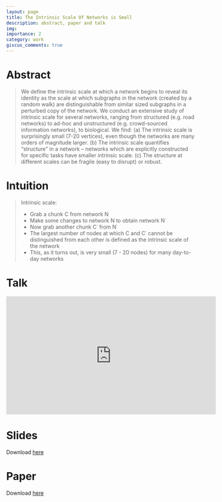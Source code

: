```yaml
---
layout: page
title: The Intrinsic Scale Of Networks is Small 
description: abstract, paper and talk
img: 
importance: 2
category: work
giscus_comments: true
---
```


# Abstract
> We define the intrinsic scale at which a network begins to reveal its identity as the scale at which subgraphs in the network (created by a random walk) are distinguishable from similar sized subgraphs in a perturbed copy of the network. We conduct an extensive study of intrinsic scale for several networks, ranging from structured (e.g. road networks) to ad-hoc and unstructured (e.g. crowd-sourced information networks), to biological. We find: (a) The intrinsic scale is surprisingly small (7-20 vertices), even though the networks are many orders of magnitude larger. (b) The intrinsic scale quantifies “structure” in a network – networks which are explicitly constructed for specific tasks have smaller intrinsic scale. (c) The structure at different scales can be fragile (easy to disrupt) or robust.

# Intuition
> Intrinsic scale: 
> - Grab a chunk C from network N
> - Make some changes to network N to obtain network N˙
> - Now grab another chunk C˙ from N˙
> - The largest number of nodes at which C and C˙ cannot be distinguished from each other is defined as the intrinsic scale of the network
> - This, as it turns out, is very small (7 - 20 nodes) for many day-to-day networks

# Talk
<iframe width="560" height="315" src="https://www.youtube.com/embed/Lq9yjWl0ELc" title="YouTube video player" frameborder="0" allow="accelerometer; autoplay; clipboard-write; encrypted-media; gyroscope; picture-in-picture; web-share" allowfullscreen></iframe>

# Slides
Download [here](/assets/pdf/asonam19_slides.pdf)
<object data="{{ site.url }}{{ site.baseurl }}/assets/pdf/asonam19_slides.pdf" width="100%" height="500" type='application/pdf'></object>

# Paper
Download [here](/assets/pdf/asonam19_paper.pdf)
<object data="{{ site.url }}{{ site.baseurl }}/assets/pdf/asonam2019_paper.pdf" width="100%" height="800" type='application/pdf'></object>
